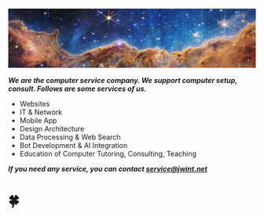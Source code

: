 
![top](./webb2.jpg)

***We are the computer service company. We support computer setup, consult. Follows are some services of us.***

- Websites
- IT & Network
- Mobile App
- Design Architecture
- Data Processing & Web Search
- Bot Development & AI Integration
- Education of Computer Tutoring, Consulting, Teaching


***If you need any service, you can contact service@jwint.net***



# 🍀
